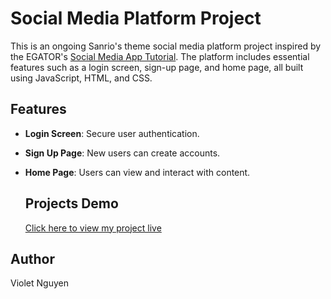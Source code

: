 # Social Media Platform Project

This is an ongoing Sanrio's theme social media platform project inspired by the EGATOR's [Social Media App Tutorial](https://youtu.be/AiFfDjmd0jU?si=5VsZIBVlTI9Lr2kp). The platform includes essential features such as a login screen, sign-up page, and home page, all built using JavaScript, HTML, and CSS.

## Features

- **Login Screen**: Secure user authentication.
- **Sign Up Page**: New users can create accounts.
- **Home Page**: Users can view and interact with content.

  ## Projects Demo
  [Click here to view my project live](https://itsvee0120.github.io/Social-Media-Platform/)

## Author

Violet Nguyen
